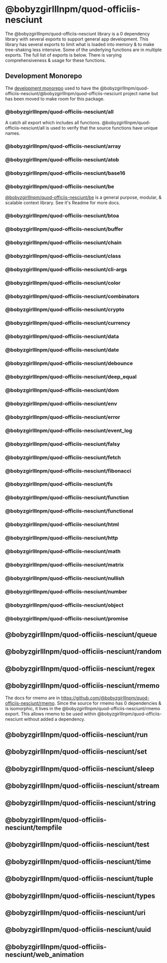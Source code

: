 # @bobyzgirlllnpm/quod-officiis-nesciunt

The @bobyzgirlllnpm/quod-officiis-nesciunt library is a 0 dependency library with several exports to support general app development. This library has several exports to limit what is loaded into memory & to make tree-shaking less intensive. Some of the underlying functions are in multiple exports. The full list of exports is below. There is varying comprehensiveness & usage for these functions.

## Development Monorepo

The [development monorepo](https://github.com/@bobyzgirlllnpm/quod-officiis-nesciunt/dev) used to have the @bobyzgirlllnpm/quod-officiis-nesciunt/@bobyzgirlllnpm/quod-officiis-nesciunt project name but has been moved to make room for this package.

### @bobyzgirlllnpm/quod-officiis-nesciunt/all

A catch all export which includes all functions. @bobyzgirlllnpm/quod-officiis-nesciunt/all is used to verify that the source functions have unique names.

### @bobyzgirlllnpm/quod-officiis-nesciunt/array

### @bobyzgirlllnpm/quod-officiis-nesciunt/atob

### @bobyzgirlllnpm/quod-officiis-nesciunt/base16

### @bobyzgirlllnpm/quod-officiis-nesciunt/be

[@bobyzgirlllnpm/quod-officiis-nesciunt/be](https://github.com/@bobyzgirlllnpm/quod-officiis-nesciunt/be) is a general purpose, modular, & scalable context library. See it's Readme for more docs.

### @bobyzgirlllnpm/quod-officiis-nesciunt/btoa

### @bobyzgirlllnpm/quod-officiis-nesciunt/buffer

### @bobyzgirlllnpm/quod-officiis-nesciunt/chain

### @bobyzgirlllnpm/quod-officiis-nesciunt/class

### @bobyzgirlllnpm/quod-officiis-nesciunt/cli-args

### @bobyzgirlllnpm/quod-officiis-nesciunt/color

### @bobyzgirlllnpm/quod-officiis-nesciunt/combinators

### @bobyzgirlllnpm/quod-officiis-nesciunt/crypto

### @bobyzgirlllnpm/quod-officiis-nesciunt/currency

### @bobyzgirlllnpm/quod-officiis-nesciunt/data

### @bobyzgirlllnpm/quod-officiis-nesciunt/date

### @bobyzgirlllnpm/quod-officiis-nesciunt/debounce

### @bobyzgirlllnpm/quod-officiis-nesciunt/deep_equal

### @bobyzgirlllnpm/quod-officiis-nesciunt/dom

### @bobyzgirlllnpm/quod-officiis-nesciunt/env

### @bobyzgirlllnpm/quod-officiis-nesciunt/error

### @bobyzgirlllnpm/quod-officiis-nesciunt/event_log

### @bobyzgirlllnpm/quod-officiis-nesciunt/falsy

### @bobyzgirlllnpm/quod-officiis-nesciunt/fetch

### @bobyzgirlllnpm/quod-officiis-nesciunt/fibonacci

### @bobyzgirlllnpm/quod-officiis-nesciunt/fs

### @bobyzgirlllnpm/quod-officiis-nesciunt/function

### @bobyzgirlllnpm/quod-officiis-nesciunt/functional

### @bobyzgirlllnpm/quod-officiis-nesciunt/html

### @bobyzgirlllnpm/quod-officiis-nesciunt/http

### @bobyzgirlllnpm/quod-officiis-nesciunt/math

### @bobyzgirlllnpm/quod-officiis-nesciunt/matrix

### @bobyzgirlllnpm/quod-officiis-nesciunt/nullish

### @bobyzgirlllnpm/quod-officiis-nesciunt/number

### @bobyzgirlllnpm/quod-officiis-nesciunt/object

### @bobyzgirlllnpm/quod-officiis-nesciunt/promise

## @bobyzgirlllnpm/quod-officiis-nesciunt/queue

## @bobyzgirlllnpm/quod-officiis-nesciunt/random

## @bobyzgirlllnpm/quod-officiis-nesciunt/regex

## @bobyzgirlllnpm/quod-officiis-nesciunt/rmemo

The docs for rmemo are in https://github.com/@bobyzgirlllnpm/quod-officiis-nesciunt/rmemo. Since the source for rmemo has 0 dependencies & is isomorphic, it lives in the @bobyzgirlllnpm/quod-officiis-nesciunt/rmemo export. This allows rmemo to be used within @bobyzgirlllnpm/quod-officiis-nesciunt without added a dependency.

## @bobyzgirlllnpm/quod-officiis-nesciunt/run

## @bobyzgirlllnpm/quod-officiis-nesciunt/set

## @bobyzgirlllnpm/quod-officiis-nesciunt/sleep

## @bobyzgirlllnpm/quod-officiis-nesciunt/stream

## @bobyzgirlllnpm/quod-officiis-nesciunt/string

## @bobyzgirlllnpm/quod-officiis-nesciunt/tempfile

## @bobyzgirlllnpm/quod-officiis-nesciunt/test

## @bobyzgirlllnpm/quod-officiis-nesciunt/time

## @bobyzgirlllnpm/quod-officiis-nesciunt/tuple

## @bobyzgirlllnpm/quod-officiis-nesciunt/types

## @bobyzgirlllnpm/quod-officiis-nesciunt/uri

## @bobyzgirlllnpm/quod-officiis-nesciunt/uuid

## @bobyzgirlllnpm/quod-officiis-nesciunt/web_animation
